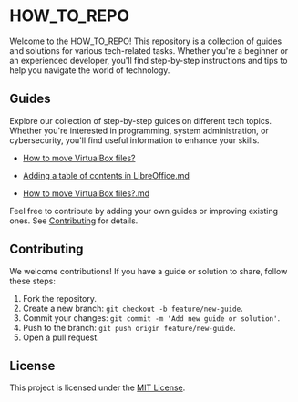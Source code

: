 # HOW_TO_REPO

Welcome to the HOW_TO_REPO! This repository is a collection of guides and solutions for various tech-related tasks. Whether you're a beginner or an experienced developer, you'll find step-by-step instructions and tips to help you navigate the world of technology.


## Guides

Explore our collection of step-by-step guides on different tech topics. Whether you're interested in programming, system administration, or cybersecurity, you'll find useful information to enhance your skills.

- [How to move VirtualBox files?](https://github.com/W4W1R3/HOW_TO-_REPO/blob/main/How%20to%20move%20VirtualBox%20files%3F.md)

- [Adding a table of contents in LibreOffice.md](https://github.com/W4W1R3/HOW_TO-_REPO/blob/main/Adding%20a%20table%20of%20contents%20in%20LibreOffice.md)

- [How to move VirtualBox files?.md](https://github.com/W4W1R3/HOW_TO-_REPO/blob/main/How%20to%20move%20VirtualBox%20files%3F.md)




Feel free to contribute by adding your own guides or improving existing ones. See [Contributing](#contributing) for details.


## Contributing

We welcome contributions! If you have a guide or solution to share, follow these steps:

1. Fork the repository.
2. Create a new branch: `git checkout -b feature/new-guide`.
3. Commit your changes: `git commit -m 'Add new guide or solution'`.
4. Push to the branch: `git push origin feature/new-guide`.
5. Open a pull request.


## License

This project is licensed under the [MIT License](LICENSE).
